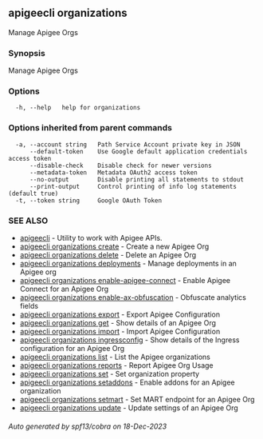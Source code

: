 ## apigeecli organizations

Manage Apigee Orgs

### Synopsis

Manage Apigee Orgs

### Options

```
  -h, --help   help for organizations
```

### Options inherited from parent commands

```
  -a, --account string   Path Service Account private key in JSON
      --default-token    Use Google default application credentials access token
      --disable-check    Disable check for newer versions
      --metadata-token   Metadata OAuth2 access token
      --no-output        Disable printing all statements to stdout
      --print-output     Control printing of info log statements (default true)
  -t, --token string     Google OAuth Token
```

### SEE ALSO

* [apigeecli](apigeecli.md)	 - Utility to work with Apigee APIs.
* [apigeecli organizations create](apigeecli_organizations_create.md)	 - Create a new Apigee Org
* [apigeecli organizations delete](apigeecli_organizations_delete.md)	 - Delete an Apigee Org
* [apigeecli organizations deployments](apigeecli_organizations_deployments.md)	 - Manage deployments in an Apigee org
* [apigeecli organizations enable-apigee-connect](apigeecli_organizations_enable-apigee-connect.md)	 - Enable Apigee Connect for an Apigee Org
* [apigeecli organizations enable-ax-obfuscation](apigeecli_organizations_enable-ax-obfuscation.md)	 - Obfuscate analytics fields
* [apigeecli organizations export](apigeecli_organizations_export.md)	 - Export Apigee Configuration
* [apigeecli organizations get](apigeecli_organizations_get.md)	 - Show details of an Apigee Org
* [apigeecli organizations import](apigeecli_organizations_import.md)	 - Import Apigee Configuration
* [apigeecli organizations ingressconfig](apigeecli_organizations_ingressconfig.md)	 - Show details of the Ingress configuration for an Apigee Org
* [apigeecli organizations list](apigeecli_organizations_list.md)	 - List the Apigee organizations
* [apigeecli organizations reports](apigeecli_organizations_reports.md)	 - Report Apigee Org Usage
* [apigeecli organizations set](apigeecli_organizations_set.md)	 - Set organization property
* [apigeecli organizations setaddons](apigeecli_organizations_setaddons.md)	 - Enable addons for an Apigee organization
* [apigeecli organizations setmart](apigeecli_organizations_setmart.md)	 - Set MART endpoint for an Apigee Org
* [apigeecli organizations update](apigeecli_organizations_update.md)	 - Update settings of an Apigee Org

###### Auto generated by spf13/cobra on 18-Dec-2023
